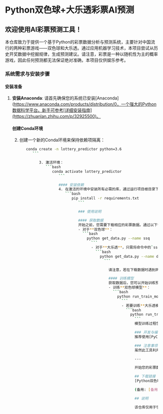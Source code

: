 # Python双色球+大乐透彩票AI预测

## 欢迎使用AI彩票预测工具！

本仓库致力于提供一个基于Python的彩票数据分析与预测系统，主要针对中国流行的两种彩票游戏——双色球和大乐透。通过应用机器学习技术，本项目尝试从历史开奖数据中挖掘规律，生成预测建议。请注意，彩票是一种以随机性为主的概率游戏，因此任何预测都无法保证绝对准确，本项目仅供娱乐参考。

### 系统需求与安装步骤

#### 安装准备
1. **安装Anaconda**: 请首先确保您的系统已安装[Anaconda](https://www.anaconda.com/products/distribution/0，一个强大的Python数据科学平台。新手可参考[详细安装指南](https://zhuanlan.zhihu.com/p/32925500)。

   #### 创建Conda环境
   2. 创建一个新的Conda环境来保持依赖项隔离：
      ```bash
         conda create -n lottery_predictor python=3.6
            ```

               3. 激活环境：
                  ```bash
                     conda activate lottery_predictor
                        ```

                        #### 安装依赖
                        4. 在激活的环境中安装所有必需的库，通过运行项目根目录下的`requirements.txt`文件：
                           ```bash
                              pip install -r requirements.txt
                                 ```

                                 ### 使用说明

                                 #### 获取数据
                                 开始之前，您需要下载相应的彩票数据。通过以下命令分别获取双色球或大乐透的历史数据：
                                 - 对于**双色球**：
                                   ```bash
                                     python get_data.py --name ssq
                                       ```
                                       - 对于**大乐透**，只需将命令中的`ssq`替换为`dlt`：
                                         ```bash
                                           python get_data.py --name dlt
                                             ```

                                               请注意，若在下载数据时遇到网页解析问题，请确认官方网站的数据页面是否正常工作（如http://datachart.500.com/ssq/history/newinc/history.php）。

                                               #### 训练模型
                                               获取数据后，您可以开始训练预测模型：
                                               - 训练**双色球模型**：
                                                 ```bash
                                                   python run_train_model.py --name ssq
                                                     ```
                                                     - 若要训练**大乐透模型**，同样替换`ssq`为`dlt`：
                                                       ```bash
                                                         python run_train_model.py --name dlt
                                                           ```
                                                           模型训练过程包括对红球和蓝球（对于双色球而言）的分别建模。

                                                           ### 开发与编辑建议
                                                           推荐使用[PyCharm](https://www.jetbrains.com/pycharm/)作为开发环境，其优秀的代码管理和调试功能有助于高效开发和测试本项目。在进行代码编辑和调参时，请确保理解每一部分的作用，以避免不必要的错误。

                                                           ### 注意事项
                                                           虽然此工具利用了先进的数据科学技术，但彩票本质上是随机事件的集合，其结果不可预知。因此，所得到的“预测”应视为一种统计分析的结果，而非确定性的获奖保证。理性参与，享受过程，切勿过度投资。

                                                           ---

                                                           开始您的彩票数据分析之旅吧！祝您好运连连，探索数据的乐趣所在。

                                                           ## 下载链接
                                                           [Python双色球大乐透彩票AI预测](https://pan.quark.cn/s/51d63dbc8716) 

                                                           (备用: [备用下载](https://pan.baidu.com/s/1ztO4q1wIthTs5qDOJDpYHA?pwd=1234))

                                                           ## 说明

                                                           该仓库仅用于学习交流，请勿用于商业用途。
